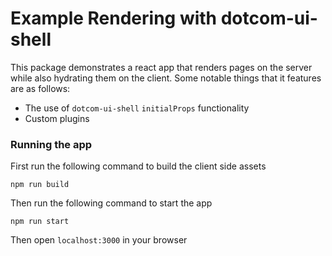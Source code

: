 # Example Rendering with dotcom-ui-shell

This package demonstrates a react app that renders pages on the server while also hydrating them on the client. Some notable things that it features are as follows:

- The use of `dotcom-ui-shell` `initialProps` functionality
- Custom plugins

### Running the app

First run the following command to build the client side assets

```
npm run build
```

Then run the following command to start the app

```
npm run start
```

Then open `localhost:3000` in your browser
